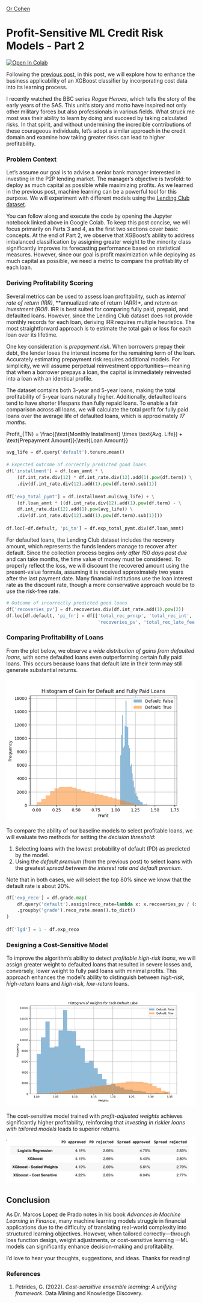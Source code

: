 ﻿[Or Cohen](/index.html)

# Profit-Sensitive ML Credit Risk Models - Part 2
  
<a  target="_blank"  href="https://colab.research.google.com/github/Cohen-Or/cohen-or.github.io/blob/ccbb29245538a7afaa5f16cb6357712a2027a2d7/notebooks/LC_XGB_profit_sensetive.ipynb">
<img  src="https://colab.research.google.com/assets/colab-badge.svg"  alt="Open In Colab"/>
</a>

Following the [previous post](https://chatgpt.com/pscr1.html), in this post, we will explore how to enhance the business applicability of an XGBoost classifier by incorporating cost data into its learning process.

I recently watched the BBC series _Rogue Heroes_, which tells the story of the early years of the SAS. This unit’s story and motto have inspired not only other military forces but also professionals in various fields. What struck me most was their ability to learn by doing and succeed by taking calculated risks. In that spirit, and without undermining the incredible contributions of these courageous individuals, let’s adopt a similar approach in the credit domain and examine how taking greater risks can lead to higher profitability.

### Problem Context

Let’s assume our goal is to advise a senior bank manager interested in investing in the P2P lending market. The manager’s objective is twofold: to deploy as much capital as possible while maximizing profits. As we learned in the previous post, machine learning can be a powerful tool for this purpose. We will experiment with different models using the [Lending Club dataset](https://www.kaggle.com/datasets/ethon0426/lending-club-20072020q1/data).

You can follow along and execute the code by opening the Jupyter notebook linked above in Google Colab. To keep this post concise, we will focus primarily on Parts 3 and 4, as the first two sections cover basic concepts. At the end of Part 2, we observe that XGBoost’s ability to address imbalanced classification by assigning greater weight to the minority class significantly improves its forecasting performance based on statistical measures. However, since our goal is profit maximization while deploying as much capital as possible, we need a metric to compare the profitability of each loan.

### Deriving Profitability Scoring

Several metrics can be used to assess loan profitability, such as *internal rate of return (IRR)*, **annualized rate of return (ARR)*, and *return on investment (ROI)*. IRR is best suited for comparing fully paid, prepaid, and defaulted loans. However, since the Lending Club dataset does not provide monthly records for each loan, deriving IRR requires multiple heuristics. The most straightforward approach is to estimate the total gain or loss for each loan over its lifetime.

One key consideration is *prepayment risk*. When borrowers prepay their debt, the lender loses the interest income for the remaining term of the loan. Accurately estimating prepayment risk requires additional models. For simplicity, we will assume perpetual reinvestment opportunities—meaning that when a borrower prepays a loan, the capital is immediately reinvested into a loan with an identical profile.

The dataset contains both 3-year and 5-year loans, making the total profitability of 5-year loans naturally higher. Additionally, defaulted loans tend to have shorter lifespans than fully repaid loans. To enable a fair comparison across all loans, we will calculate the total profit for fully paid loans over the average life of defaulted loans, which is approximately *17 months*.

Profit_{TN} = \frac{(\text{Monthly Installment} \times \text{Avg. Life}) + \text{Prepayment Amount}}{\text{Loan Amount}}

```python
avg_life = df.query('default').tenure.mean()

# Expected outcome of correctly predicted good loans
df['installment'] = df.loan_amnt * \
    (df.int_rate.div(12) * df.int_rate.div(12).add(1).pow(df.term)) \
    .div(df.int_rate.div(12).add(1).pow(df.term).sub(1))

df['exp_total_pymt'] = df.installment.mul(avg_life) + \
    (df.loan_amnt * ((df.int_rate.div(12).add(1).pow(df.term) - \
    df.int_rate.div(12).add(1).pow(avg_life)) \
    .div(df.int_rate.div(12).add(1).pow(df.term).sub(1))))

df.loc[~df.default, 'pi_tn'] = df.exp_total_pymt.div(df.loan_amnt)

```

For defaulted loans, the Lending Club dataset includes the recovery amount, which represents the funds lenders manage to recover after default. Since the collection process begins *only after 150 days past due* and can take months, the time value of money must be considered. To properly reflect the loss, we will discount the recovered amount using the present-value formula, assuming it is received approximately two years after the last payment date. Many financial institutions use the loan interest rate as the discount rate, though a more conservative approach would be to use the risk-free rate.

```python
# Outcome of incorrectly predicted good loans
df['recoveries_pv'] = df.recoveries.div(df.int_rate.add(1).pow(2))
df.loc[df.default, 'pi_fn'] = df[['total_rec_prncp', 'total_rec_int',
                                  'recoveries_pv', 'total_rec_late_fee']].sum(axis=1).div(df.loan_amnt)

```

### Comparing Profitability of Loans

From the plot below, we observe a *wide distribution of gains from defaulted loans*, with some defaulted loans even outperforming certain fully paid loans. This occurs because loans that default late in their term may still generate substantial returns.

![Distribution of gain from loans by default class ](/images/pscr1.png)

To compare the ability of our baseline models to select profitable loans, we will evaluate two methods for setting the *decision threshold*:

1.  Selecting loans with the lowest probability of default (PD) as predicted by the model.
2.  Using the *default premium* (from the previous post) to select loans with the greatest *spread between the interest rate and default premium*.

Note that in both cases, we will select the top 80% since we know that the default rate is about 20%.

```python
df['exp_reco'] = df.grade.map(
    df.query('default').assign(reco_rate=lambda x: x.recoveries_pv / (x.loan_amnt - x.total_rec_prncp))
    .groupby('grade').reco_rate.mean().to_dict()
)

df['lgd'] = 1 - df.exp_reco

```

### Designing a Cost-Sensitive Model

To improve the algorithm’s ability to detect *profitable high-risk loans*, we will assign greater weight to defaulted loans that resulted in severe losses and, conversely, lower weight to fully paid loans with minimal profits. This approach enhances the model’s ability to distinguish between *high-risk, high-return* loans and *high-risk, low-return* loans.

![Weight of loans by default class ](/images/pscr2.png)

The cost-sensitive model trained with *profit-adjusted weights* achieves significantly higher profitability, reinforcing that *investing in riskier loans with tailored models* leads to superior returns.

![Average profits from each model ](/images/pscr3.png)

## Conclusion

As Dr. Marcos Lopez de Prado notes in his book _Advances in Machine Learning in Finance_, many machine learning models struggle in financial applications due to the difficulty of translating real-world complexity into structured learning objectives. However, when tailored correctly—through loss function design, weight adjustments, or cost-sensitive learning —ML models can significantly enhance decision-making and profitability.

I’d love to hear your thoughts, suggestions, and ideas. Thanks for reading!

### References

1.  Petrides, G. (2022). _Cost-sensitive ensemble learning: A unifying framework_. Data Mining and Knowledge Discovery.

